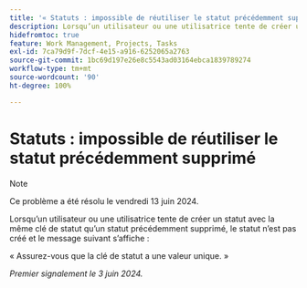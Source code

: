 ```yaml
---
title: '« Statuts : impossible de réutiliser le statut précédemment supprimé »'
description: Lorsqu’un utilisateur ou une utilisatrice tente de créer un statut avec la même clé de statut qu’un statut précédemment supprimé, le statut n’est pas créé et un message s’affiche.
hidefromtoc: true
feature: Work Management, Projects, Tasks
exl-id: 7ca79d9f-7dcf-4e15-a916-6252065a2763
source-git-commit: 1bc69d197e26e8c5543ad03164ebca1839789274
workflow-type: tm+mt
source-wordcount: '90'
ht-degree: 100%

---
```


# Statuts : impossible de réutiliser le statut précédemment supprimé

>[!NOTE]
>
>Ce problème a été résolu le vendredi 13 juin 2024.

Lorsqu’un utilisateur ou une utilisatrice tente de créer un statut avec la même clé de statut qu’un statut précédemment supprimé, le statut n’est pas créé et le message suivant s’affiche :

« Assurez-vous que la clé de statut a une valeur unique. »

_Premier signalement le 3 juin 2024._
